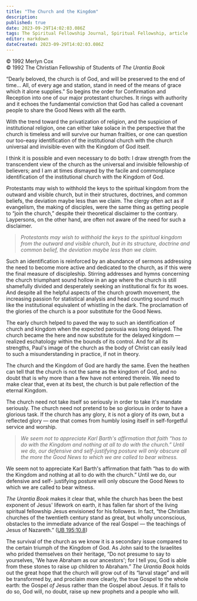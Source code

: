 ```yaml
---
title: "The Church and the Kingdom"
description: 
published: true
date: 2023-09-29T14:02:03.086Z
tags: The Spiritual Fellowship Journal, Spiritual Fellowship, article
editor: markdown
dateCreated: 2023-09-29T14:02:03.086Z
---
```


<p class="v-card v-sheet theme--light gray lighten-3 px-2">© 1992 Merlyn Cox<br>© 1992 The Christian Fellowship of Students of <i>The Urantia Book</i></p>

“Dearly beloved, the church is of God, and will be preserved to the end of time... All, of every age and station, stand in need of the means of grace which it alone supplies.” So begins the order for Confirmation and Reception into one of our major protestant churches. It rings with authority and it echoes the fundamental conviction that God has called a covenant people to share the Good News with all the earth.

With the trend toward the privatization of religion, and the suspicion of institutional religion, one can either take solace in the perspective that the church is timeless and will survive our human frailties, or one can question our too-easy identification of the institutional church with the church universal and invisible-even with the Kingdom of God itself.

I think it is possible and even necessary to do both: I draw strength from the transcendent view of the church as the universal and invisible fellowship of believers; and I am at times dismayed by the facile and commonplace identification of the institutional church with the Kingdom of God.

Protestants may wish to withhold the keys to the spiritual kingdom from the outward and visible church, but in their structures, doctrines, and common beliefs, the deviation maybe less than we claim. The clergy often act as if evangelism, the making of disciples, were the same thing as getting people to “join the church,” despite their theoretical disclaimer to the contrary. Laypersons, on the other hand, are often not aware of the need for such a disclaimer.

> _Protestants may wish to withhold the keys to the spiritual kingdom from the outward and visible church, but in its structure, doctrine and common belief, the deviation maybe less than we claim._

Such an identification is reinforced by an abundance of sermons addressing the need to become more active and dedicated to the church, as if this were the final measure of discipleship. Stirring addresses and hymns concerning the church triumphant sound hollow in an age where the church is still shamefully divided and desperately seeking an institutional fix for its woes. And despite all the helpful aspects of the church growth movement, the increasing passion for statistical analysis and head counting sound much like the institutional equivalent of whistling in the dark. The proclamation of the glories of the church is a poor substitute for the Good News.

The early church helped to paved the way to such an identification of church and kingdom when the expected parousia was long delayed. The church became the here and now substitute for the delayed kingdom — realized eschatology within the bounds of its control. And for all its strengths, Paul's image of the church as the body of Christ can easily lead to such a misunderstanding in practice, if not in theory.

The church and the Kingdom of God are hardly the same. Even the heathen can tell that the church is not the same as the kingdom of God, and no doubt that is why more than a few have not entered therein. We need to make clear that, even at its best, the church is but pale reflection of the eternal Kingdom.

The church need not take itself so seriously in order to take it's mandate seriously. The church need not pretend to be so glorious in order to have a glorious task. If the church has any glory, it is not a glory of its own, but a reflected glory — one that comes from humbly losing itself in self-forgetful service and worship.

> _We seem not to appreciate Karl Barth's affirmation that faith “has to do with the Kingdom and nothing at all to do with the church.” Until we do, our defensive and self-justifying posture will only obscure all the more the Good News to which we are called to bear witness._

We seem not to appreciate Karl Barth's affirmation that faith “has to do with the Kingdom and nothing at all to do with the church.” Until we do, our defensive and self- justifying posture will only obscure the Good News to which we are called to bear witness.

_The Urantia Book_ makes it clear that, while the church has been the best exponent of Jesus' lifework on earth, it has fallen far short of the living spiritual fellowship Jesus envisioned for his followers. In fact, “the Christian churches of the twentieth century stand as great, but wholly unconscious, obstacles to the immediate advance of the real Gospel — the teachings of Jesus of Nazareth.” ([UB 195:10.8](/en/The_Urantia_Book/195#p10_8))

The survival of the church as we know it is a secondary issue compared to the certain triumph of the Kingdom of God. As John said to the Israelites who prided themselves on their heritage, “Do not presume to say to yourselves, 'We have Abraham as our ancestors'; for I tell you, God is able from these stones to raise up children to Abraham.” _The Urantia Book_ holds out the great hope that the church will grow out of its “larval stage” and will be transformed by, and proclaim more clearly, the true Gospel to the whole earth: the Gospel _of_ Jesus rather than the Gospel about Jesus. If it fails to do so, God will, no doubt, raise up new prophets and a people who will.